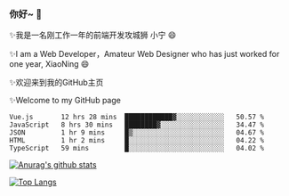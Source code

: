 ### 你好~  👋

✨我是一名刚工作一年的前端开发攻城狮 小宁 😄

✨I am a Web Developer，Amateur Web Designer who has just worked for one year, XiaoNing 😄

✨欢迎来到我的GitHub主页

✨Welcome to my GitHub page
<!--
**7148505/7148505** is a ✨ _special_ ✨ repository because its `README.md` (this file) appears on your GitHub profile.

Here are some ideas to get you started:

- 🔭 I’m currently working on ...
- 🌱 I’m currently learning ...
- 👯 I’m looking to collaborate on ...
- 🤔 I’m looking for help with ...
- 💬 Ask me about ...
- 📫 How to reach me: ...
- 😄 Pronouns: ...
- ⚡ Fun fact: ...
-->

<!--START_SECTION:waka-->
```text
Vue.js       12 hrs 28 mins  ████████████▓░░░░░░░░░░░░   50.57 % 
JavaScript   8 hrs 30 mins   ████████▓░░░░░░░░░░░░░░░░   34.47 % 
JSON         1 hr 9 mins     █▒░░░░░░░░░░░░░░░░░░░░░░░   04.67 % 
HTML         1 hr 2 mins     █░░░░░░░░░░░░░░░░░░░░░░░░   04.22 % 
TypeScript   59 mins         █░░░░░░░░░░░░░░░░░░░░░░░░   04.02 % 
```
<!--END_SECTION:waka-->

[![Anurag's github stats](https://github-readme-stats.vercel.app/api?username=littleCareless)](https://github.com/anuraghazra/github-readme-stats)

[![Top Langs](https://github-readme-stats.vercel.app/api/top-langs/?username=littleCareless&layout=compact)](https://github.com/anuraghazra/github-readme-stats)
